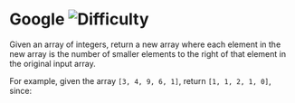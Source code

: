 # Google ![Difficulty](https://img.shields.io/badge/-MEDIUM-yellow)
	
Given an array of integers, return a new array where each element in the new array is the number of smaller elements to the right of that element
in the original input array.
	
For example, given the array `[3, 4, 9, 6, 1]`, return `[1, 1, 2, 1, 0]`, since:
	







	
